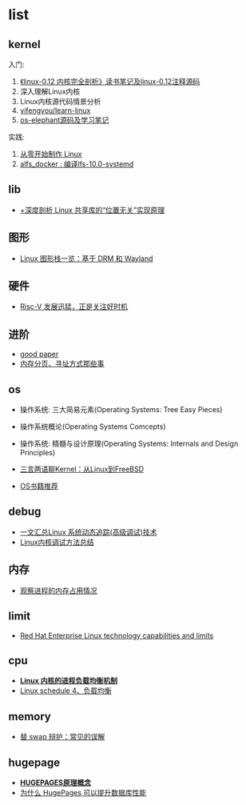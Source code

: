 # list
## kernel
入门:
1. [《linux-0.12 内核完全剖析》读书笔记及linux-0.12注释源码](https://github.com/yifengyou/linux-0.12)
1. 深入理解Linux内核
1. Linux内核源代码情景分析
1. [yifengyou/learn-linux](https://github.com/yifengyou/learn-linux)
1. [os-elephant源码及学习笔记](https://github.com/yifengyou/os-elephant)

实践:
1. [从零开始制作 Linux](https://juejin.im/entry/6844903600305635335)
1. [alfs_docker : 编译lfs-10.0-systemd](https://gitee.com/chenhao/alfs_docker)

## lib
- [+深度剖析 Linux 共享库的“位置无关”实现原理](https://tinylab.org/shlib-pic/)

## 图形
- [Linux 图形栈一览：基于 DRM 和 Wayland](https://tinylab.org/linux-graphics-stack-overview#author-footer)

## 硬件
- [Risc-V 发展迅猛，正是关注好时机](https://tinylab.org/riscv-overview/)

## 进阶
- [good paper](https://people.freebsd.org/~lstewart/articles/)
- [内存分页、寻址方式那些事](https://www.jianshu.com/p/b29dedb246d1)

## os
- 操作系统: 三大简易元素(Operating Systems: Tree Easy Pieces)
- 操作系统概论(Operating Systems Comcepts)
- 操作系统: 精髓与设计原理(Operating Systems: Internals and Design Principles)

- [三言两语聊Kernel：从Linux到FreeBSD](http://laoar.github.io/blogs/325/)
- [OS书籍推荐](https://www.junmajinlong.com/os/index/)

## debug
- [一文汇总Linux 系统动态追踪(高级调试)技术](http://news.eeworld.com.cn/mp/ymc/a85336.jspx)
- [Linux内核调试方法总结](https://www.cnblogs.com/alantu2018/p/8997149.html)

## 内存
- [观察进程的内存占用情况](https://www.cnblogs.com/bravery/archive/2012/06/27/2560611.html)

## limit
- [Red Hat Enterprise Linux technology capabilities and limits](https://access.redhat.com/articles/rhel-limits)

## cpu
- [**Linux 内核的进程负载均衡机制**](https://xie.infoq.cn/article/2b87af0078fe356a0445a201b)
- [Linux schedule 4、负载均衡](https://blog.csdn.net/pwl999/article/details/78817905)

## memory
- [替 swap 辩护：常见的误解](https://farseerfc.me/zhs/in-defence-of-swap.html)

## hugepage
- [**HUGEPAGES原理概念**](https://ustack.io/2019-11-21-Linux%E4%B9%8Bhugepages%E5%8E%9F%E7%90%86%E6%A6%82%E5%BF%B5.html)
- [为什么 HugePages 可以提升数据库性能](https://draveness.me/whys-the-design-linux-hugepages/)